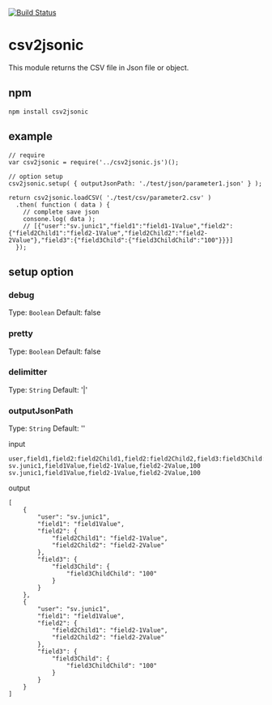 [![Build Status](https://travis-ci.org/svjunic/csv2jsonic.svg?branch=master)](https://travis-ci.org/svjunic/csv2jsonic)

# csv2jsonic
This module returns the CSV file in Json file or object.

## npm

```
npm install csv2jsonic
```

## example

```
// require
var csv2jsonic = require('../csv2jsonic.js')();

// option setup
csv2jsonic.setup( { outputJsonPath: './test/json/parameter1.json' } );

return csv2jsonic.loadCSV( './test/csv/parameter2.csv' )
  .then( function ( data ) {
    // complete save json
    consone.log( data );
    // [{"user":"sv.junic1","field1":"field1-1Value","field2":{"field2Child1":"field2-1Value","field2Child2":"field2-2Value"},"field3":{"field3Child":{"field3ChildChild":"100"}}}]
  });
```

##  setup option

### debug
Type: `Boolean`
Default: false

### pretty
Type: `Boolean`
Default: false

### delimitter
Type: `String`
Default: '|'

### outputJsonPath
Type: `String`
Default: ''


input
```
user,field1,field2:field2Child1,field2:field2Child2,field3:field3Child:field3ChildChild
sv.junic1,field1Value,field2-1Value,field2-2Value,100
sv.junic1,field1Value,field2-1Value,field2-2Value,100
```

output
```
[
    {
        "user": "sv.junic1",
        "field1": "field1Value",
        "field2": {
            "field2Child1": "field2-1Value",
            "field2Child2": "field2-2Value"
        },
        "field3": {
            "field3Child": {
                "field3ChildChild": "100"
            }
        }
    },
    {
        "user": "sv.junic1",
        "field1": "field1Value",
        "field2": {
            "field2Child1": "field2-1Value",
            "field2Child2": "field2-2Value"
        },
        "field3": {
            "field3Child": {
                "field3ChildChild": "100"
            }
        }
    }
]
```
